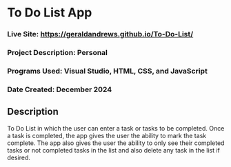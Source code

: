 # To Do List App
### Live Site: https://geraldandrews.github.io/To-Do-List/

### Project Description: Personal
### Programs Used: Visual Studio, HTML, CSS, and JavaScript
### Date Created: December 2024

## Description
To Do List in which the user can enter a task or tasks to be completed. Once a task is completed, the app gives the user the ability to mark the task complete. The app also gives the
user the ability to only see their completed tasks or not completed tasks in the list and also delete any task in the list if desired.

